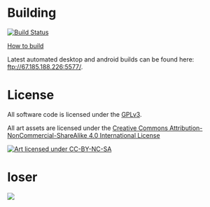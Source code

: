 Building
========

[![Build Status](https://travis-ci.org/SweatyReptile/loser.svg?branch=develop)](https://travis-ci.org/SweatyReptile/loser)

[How to build](https://github.com/SweatyReptile/loser/wiki/Building)

Latest automated desktop and android builds can be found here: ftp://67.185.188.226:5577/.

License
=======

All software code is licensed under the [GPLv3](https://www.gnu.org/licenses/gpl.html).

All art assets are licensed under the [Creative Commons Attribution-NonCommercial-ShareAlike 4.0 International License](http://creativecommons.org/licenses/by-nc-sa/4.0/)

[![Art licensed under CC-BY-NC-SA](http://i.creativecommons.org/l/by-nc-sa/4.0/88x31.png)](http://creativecommons.org/licenses/by-nc-sa/4.0/)

loser
=====

[![](http://i.imgur.com/Y5I6lO7.png)](http://i.imgur.com/Y5I6lO7.png)
